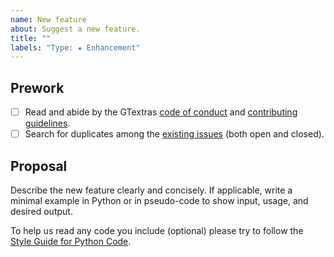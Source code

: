 ```yaml
---
name: New feature
about: Suggest a new feature.
title: ""
labels: "Type: ★ Enhancement"
---
```


## Prework

- [ ] Read and abide by the GTextras [code of conduct](https://www.contributor-covenant.org/version/2/1/code_of_conduct/) and [contributing guidelines](https://github.com/rich-iannone/GTextras/blob/main/.github/CONTRIBUTING.md).
- [ ] Search for duplicates among the [existing issues](https://github.com/rich-iannone/GTextras/issues) (both open and closed).

## Proposal

Describe the new feature clearly and concisely. If applicable, write a minimal example in Python or in pseudo-code to show input, usage, and desired output.

To help us read any code you include (optional) please try to follow the [Style Guide for Python Code](https://peps.python.org/pep-0008/).

